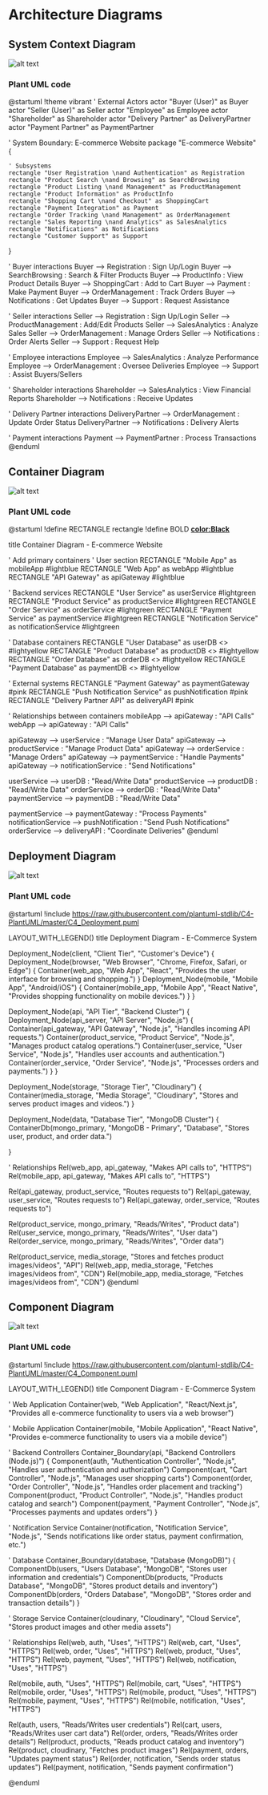 # Architecture Diagrams
## System Context Diagram

![alt text](<system context.png>)

### Plant UML code

@startuml
!theme vibrant
' External Actors
actor "Buyer (User)" as Buyer
actor "Seller (User)" as Seller
actor "Employee" as Employee
actor "Shareholder" as Shareholder
actor "Delivery Partner" as DeliveryPartner
actor "Payment Partner" as PaymentPartner

' System Boundary: E-commerce Website
package "E-commerce Website" {

    ' Subsystems
    rectangle "User Registration \nand Authentication" as Registration
    rectangle "Product Search \nand Browsing" as SearchBrowsing
    rectangle "Product Listing \nand Management" as ProductManagement
    rectangle "Product Information" as ProductInfo
    rectangle "Shopping Cart \nand Checkout" as ShoppingCart
    rectangle "Payment Integration" as Payment
    rectangle "Order Tracking \nand Management" as OrderManagement
    rectangle "Sales Reporting \nand Analytics" as SalesAnalytics
    rectangle "Notifications" as Notifications
    rectangle "Customer Support" as Support
}

' Buyer interactions
Buyer --> Registration : Sign Up/Login
Buyer --> SearchBrowsing : Search & Filter Products
Buyer --> ProductInfo : View Product Details
Buyer --> ShoppingCart : Add to Cart
Buyer --> Payment : Make Payment
Buyer --> OrderManagement : Track Orders
Buyer --> Notifications : Get Updates
Buyer --> Support : Request Assistance

' Seller interactions
Seller --> Registration : Sign Up/Login
Seller --> ProductManagement : Add/Edit Products
Seller --> SalesAnalytics : Analyze Sales
Seller --> OrderManagement : Manage Orders
Seller --> Notifications : Order Alerts
Seller --> Support : Request Help

' Employee interactions
Employee --> SalesAnalytics : Analyze Performance
Employee --> OrderManagement : Oversee Deliveries
Employee --> Support : Assist Buyers/Sellers

' Shareholder interactions
Shareholder --> SalesAnalytics : View Financial Reports
Shareholder --> Notifications : Receive Updates

' Delivery Partner interactions
DeliveryPartner --> OrderManagement : Update Order Status
DeliveryPartner --> Notifications : Delivery Alerts

' Payment interactions
Payment --> PaymentPartner : Process Transactions
@enduml

## Container Diagram

![alt text](container.png)

### Plant UML code

@startuml
!define RECTANGLE rectangle
!define BOLD **<color:Black>**

title Container Diagram - E-commerce Website

' Add primary containers
' User section
RECTANGLE "Mobile App" as mobileApp #lightblue
RECTANGLE "Web App" as webApp #lightblue
RECTANGLE "API Gateway" as apiGateway #lightblue

' Backend services
RECTANGLE "User Service" as userService #lightgreen
RECTANGLE "Product Service" as productService #lightgreen
RECTANGLE "Order Service" as orderService #lightgreen
RECTANGLE "Payment Service" as paymentService #lightgreen
RECTANGLE "Notification Service" as notificationService #lightgreen

' Database containers
RECTANGLE "User Database" as userDB <<Database>> #lightyellow
RECTANGLE "Product Database" as productDB <<Database>> #lightyellow
RECTANGLE "Order Database" as orderDB <<Database>> #lightyellow
RECTANGLE "Payment Database" as paymentDB <<Database>> #lightyellow

' External systems
RECTANGLE "Payment Gateway" as paymentGateway #pink
RECTANGLE "Push Notification Service" as pushNotification #pink
RECTANGLE "Delivery Partner API" as deliveryAPI #pink

' Relationships between containers
mobileApp --> apiGateway : "API Calls"
webApp --> apiGateway : "API Calls"

apiGateway --> userService : "Manage User Data"
apiGateway --> productService : "Manage Product Data"
apiGateway --> orderService : "Manage Orders"
apiGateway --> paymentService : "Handle Payments"
apiGateway --> notificationService : "Send Notifications"

userService --> userDB : "Read/Write Data"
productService --> productDB : "Read/Write Data"
orderService --> orderDB : "Read/Write Data"
paymentService --> paymentDB : "Read/Write Data"

paymentService --> paymentGateway : "Process Payments"
notificationService --> pushNotification : "Send Push Notifications"
orderService --> deliveryAPI : "Coordinate Deliveries"
@enduml


## Deployment Diagram

![alt text](deployment.png)

### Plant UML code
@startuml
!include https://raw.githubusercontent.com/plantuml-stdlib/C4-PlantUML/master/C4_Deployment.puml

LAYOUT_WITH_LEGEND()
title Deployment Diagram - E-Commerce System

Deployment_Node(client, "Client Tier", "Customer's Device") {
    Deployment_Node(browser, "Web Browser", "Chrome, Firefox, Safari, or Edge") {
        Container(web_app, "Web App", "React", "Provides the user interface for browsing and shopping.")
    }
    Deployment_Node(mobile, "Mobile App", "Android/iOS") {
        Container(mobile_app, "Mobile App", "React Native", "Provides shopping functionality on mobile devices.")
    }
}

Deployment_Node(api, "API Tier", "Backend Cluster") {
    Deployment_Node(api_server, "API Server", "Node.js") {
        Container(api_gateway, "API Gateway", "Node.js", "Handles incoming API requests.")
        Container(product_service, "Product Service", "Node.js", "Manages product catalog operations.")
        Container(user_service, "User Service", "Node.js", "Handles user accounts and authentication.")
        Container(order_service, "Order Service", "Node.js", "Processes orders and payments.")
    }
}

Deployment_Node(storage, "Storage Tier", "Cloudinary") {
    Container(media_storage, "Media Storage", "Cloudinary", "Stores and serves product images and videos.")
}

Deployment_Node(data, "Database Tier", "MongoDB Cluster") {
    ContainerDb(mongo_primary, "MongoDB - Primary", "Database", "Stores user, product, and order data.")
    
}



' Relationships
Rel(web_app, api_gateway, "Makes API calls to", "HTTPS")
Rel(mobile_app, api_gateway, "Makes API calls to", "HTTPS")

Rel(api_gateway, product_service, "Routes requests to")
Rel(api_gateway, user_service, "Routes requests to")
Rel(api_gateway, order_service, "Routes requests to")

Rel(product_service, mongo_primary, "Reads/Writes", "Product data")
Rel(user_service, mongo_primary, "Reads/Writes", "User data")
Rel(order_service, mongo_primary, "Reads/Writes", "Order data")

Rel(product_service, media_storage, "Stores and fetches product images/videos", "API")
Rel(web_app, media_storage, "Fetches images/videos from", "CDN")
Rel(mobile_app, media_storage, "Fetches images/videos from", "CDN")
@enduml

## Component Diagram

![alt text](component.png)

### Plant UML code

@startuml
!include https://raw.githubusercontent.com/plantuml-stdlib/C4-PlantUML/master/C4_Component.puml

LAYOUT_WITH_LEGEND()
title Component Diagram - E-Commerce System

' Web Application
Container(web, "Web Application", "React/Next.js", "Provides all e-commerce functionality to users via a web browser")

' Mobile Application
Container(mobile, "Mobile Application", "React Native", "Provides e-commerce functionality to users via a mobile device")

' Backend Controllers
Container_Boundary(api, "Backend Controllers (Node.js)") {
    Component(auth, "Authentication Controller", "Node.js", "Handles user authentication and authorization")
    Component(cart, "Cart Controller", "Node.js", "Manages user shopping carts")
    Component(order, "Order Controller", "Node.js", "Handles order placement and tracking")
    Component(product, "Product Controller", "Node.js", "Handles product catalog and search")
    Component(payment, "Payment Controller", "Node.js", "Processes payments and updates orders")
}

' Notification Service
Container(notification, "Notification Service", "Node.js", "Sends notifications like order status, payment confirmation, etc.")

' Database
Container_Boundary(database, "Database (MongoDB)") {
    ComponentDb(users, "Users Database", "MongoDB", "Stores user information and credentials")
    ComponentDb(products, "Products Database", "MongoDB", "Stores product details and inventory")
    ComponentDb(orders, "Orders Database", "MongoDB", "Stores order and transaction details")
}

' Storage Service
Container(cloudinary, "Cloudinary", "Cloud Service", "Stores product images and other media assets")

' Relationships
Rel(web, auth, "Uses", "HTTPS")
Rel(web, cart, "Uses", "HTTPS")
Rel(web, order, "Uses", "HTTPS")
Rel(web, product, "Uses", "HTTPS")
Rel(web, payment, "Uses", "HTTPS")
Rel(web, notification, "Uses", "HTTPS")

Rel(mobile, auth, "Uses", "HTTPS")
Rel(mobile, cart, "Uses", "HTTPS")
Rel(mobile, order, "Uses", "HTTPS")
Rel(mobile, product, "Uses", "HTTPS")
Rel(mobile, payment, "Uses", "HTTPS")
Rel(mobile, notification, "Uses", "HTTPS")

Rel(auth, users, "Reads/Writes user credentials")
Rel(cart, users, "Reads/Writes user cart data")
Rel(order, orders, "Reads/Writes order details")
Rel(product, products, "Reads product catalog and inventory")
Rel(product, cloudinary, "Fetches product images")
Rel(payment, orders, "Updates payment status")
Rel(order, notification, "Sends order status updates")
Rel(payment, notification, "Sends payment confirmation")

@enduml





